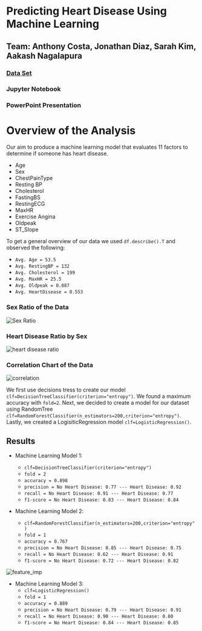 # Predicting Heart Disease Using Machine Learning
## Team: Anthony Costa, Jonathan Diaz, Sarah Kim, Aakash Nagalapura
### [Data Set](https://www.kaggle.com/datasets/fedesoriano/heart-failure-prediction)
### Jupyter Notebook
### PowerPoint Presentation


# Overview of the Analysis
Our aim to produce a machine learning model that evaluates 11 factors to determine if someone has heart disease. 

* Age
* Sex
* ChestPainType
* Resting BP 
* Cholesterol
* FastingBS
* RestingECG
* MaxHR
* Exercise Angina
* Oldpeak
* ST_Slope
 
To get a general overview of our data we used `df.describe().T` and observed the following:

* `Avg. Age = 53.5`
* `Avg. RestingBP = 132`
* `Avg. Cholesterol = 199`
* `Avg. MaxHR = 25.5`
* `Avg. Oldpeak = 0.887`
* `Avg. HeartDisease = 0.553`

### Sex Ratio of the Data
![Sex Ratio](https://github.com/acosta109/heart-failure-machine-learning/assets/119609975/5ca7702c-32b4-4375-87f1-42cfe58f9939)
### Heart Disease Ratio by Sex
![heart disease ratio](https://github.com/acosta109/heart-failure-machine-learning/assets/119609975/853b48ca-2539-4d64-ab64-e89b61211409)
### Correlation Chart of the Data
![correlation](https://github.com/acosta109/heart-failure-machine-learning/assets/119609975/21acb103-6c53-407b-8fa4-8904312b5230)



We first use decisions tress to create our model `clf=DecisionTreeClassifier(criterion="entropy")`. We found a maximum accuracy with `fold=2`.  Next, we decided to create a model for our dataset using RandomTree `clf=RandomForestClassifier(n_estimators=200,criterion="entropy")`.  Lastly, we created a LogisiticRegression model `clf=LogisticRegression()`.

## Results

* Machine Learning Model 1: 
  * `clf=DecisionTreeClassifier(criterion="entropy")`
  * `fold = 2`
  * `accuracy = 0.898`
  * `precision = No Heart Disease: 0.77 --- Heart Disease: 0.92`
  * `recall = No Heart Disease: 0.91 --- Heart Disease: 0.77` 
  * `f1-score = No Heart Disease: 0.83 --- Heart Disease: 0.84 `

* Machine Learning Model 2: 
  * `clf=RandomForestClassifier(n_estimators=200,criterion="entropy")`
  * `fold = 1`
  * `accuracy = 0.767`
  * `precision = No Heart Disease: 0.85 --- Heart Disease: 0.75`
  * `recall = No Heart Disease: 0.62 --- Heart Disease: 0.91` 
  * `f1-score = No Heart Disease: 0.72 --- Heart Disease: 0.82 `

![feature_imp](https://github.com/acosta109/heart-failure-machine-learning/assets/119609975/4fc03055-ab4d-4526-baae-88f3470d5dbd)


* Machine Learning Model 3: 
  * `clf=LogisticRegression()`
  * `fold = 1`
  * `accuracy = 0.889`
  * `precision = No Heart Disease: 0.79 --- Heart Disease: 0.91`
  * `recall = No Heart Disease: 0.90 --- Heart Disease: 0.80` 
  * `f1-score = No Heart Disease: 0.84 --- Heart Disease: 0.85 `
